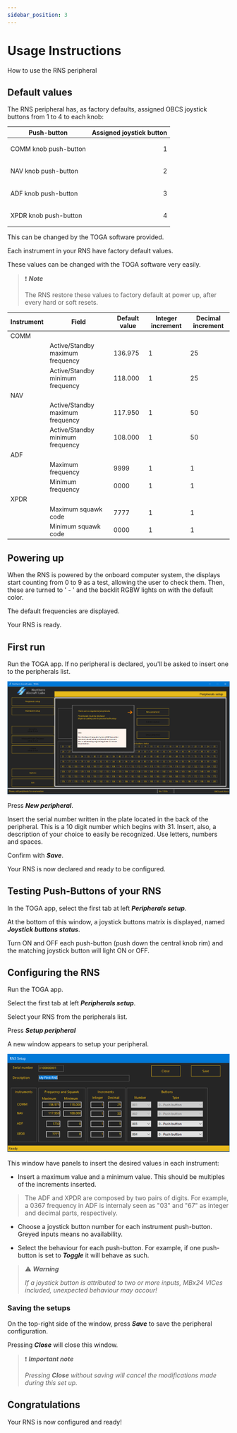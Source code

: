 ```yaml
---
sidebar_position: 3
---
```


# Usage Instructions

How to use the RNS peripheral

## Default values

The RNS peripheral has, as factory defaults, assigned OBCS joystick buttons
from 1 to 4 to each knob:

|Push-button|Assigned joystick button|
|---|---|
|COMM knob push-button|<p align="right">1</p>|
|NAV knob push-button|<p align="right">2</p>|
|ADF knob push-button|<p align="right">3</p>|
|XPDR knob push-button|<p align="right">4</p>|

This can be changed by the TOGA software provided.

Each instrument in your RNS have factory default values.

These values can be changed with the TOGA software very easily.

> ❗ ***Note***
> 
> The RNS restore these values to factory default at power up, after every hard or soft resets.


| Instrument | Field | Default value|Integer increment|Decimal increment|
|---|---|---|---|---|
|COMM|
|    |Active/Standby maximum frequency|136.975|1|25|
|    |Active/Standby minimum frequency|118.000|1|25|
|NAV|
|    |Active/Standby maximum frequency|117.950|1|50|
|    |Active/Standby minimum frequency|108.000|1|50|
|ADF|
|   |Maximum frequency|9999|1|1|
|   |Minimum frequency|0000|1|1|
|XPDR|
|    |Maximum squawk code|7777|1|1|
|    |Minimum squawk code|0000|1|1|



## Powering up

When the RNS is powered by the onboard computer system, the displays start
counting from 0 to 9 as a test, allowing the user to check them. Then, these
are turned to ' - ' and the backlit RGBW lights on with the default color.

The default frequencies are displayed.

Your RNS is ready.

## First run

Run the TOGA app.
If no peripheral is declared, you'll be asked to insert one to the peripherals list.

![](./img/Add_Peripheral.png)

Press ***New peripheral***.

Insert the serial number written in the plate located in the back
of the peripheral. This is a 10 digit number which begins with 31.
Insert, also, a description of your choice to easily be recognized.
Use letters, numbers and spaces.

Confirm with ***Save***.

Your RNS is now declared and ready to be configured.

## Testing Push-Buttons of your RNS

In the TOGA app, select the first tab at left ***Peripherals setup***.

At the bottom of this window, a joystick buttons matrix is displayed, named
***Joystick buttons status***.

Turn ON and OFF each push-button (push down the central knob rim) and the matching joystick
button will light ON or OFF.

## Configuring the RNS

Run the TOGA app.

Select the first tab at left ***Peripherals setup***.

Select your RNS from the peripherals list.

Press ***Setup peripheral***

A new window appears to setup your peripheral.

![](./img/RNS_Setup.png)

This window have panels to insert the desired values in each instrument:

* Insert a maximum value and a minimum value. This should be multiples of the increments inserted.
> The ADF and XPDR are composed by two pairs of digits. For example, a 0367 frequency in ADF is
> internaly seen as "03" and "67" as integer and decimal parts, respectively.

* Choose a joystick button number for each instrument push-button. Greyed inputs means no availability.

* Select the behaviour for each push-button. For example, if one push-button is set to ***Toggle*** it will behave as such.

> :warning: ***Warning***
> 
>  _If a joystick button is attributed to two or more inputs, MBx24 VICes included,
unexpected behaviour may accour!_


### Saving the setups

On the top-right side of the window, press ***Save*** to save the peripheral configuration.

Pressing ***Close*** will close this window.


> :exclamation: ***Important note***
> 
> _Pressing ***Close*** without saving will cancel the modifications made during this set up._


## Congratulations

Your RNS is now configured and ready!
